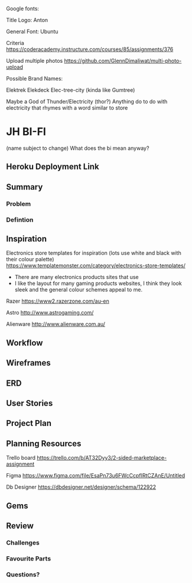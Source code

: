 Google fonts:

Title Logo:
Anton

General Font:
Ubuntu

Criteria
https://coderacademy.instructure.com/courses/85/assignments/376

Upload multiple photos
https://github.com/GlennDimaliwat/multi-photo-upload

Possible Brand Names:

Elektrek
Elekdeck
Elec-tree-city (kinda like Gumtree)

Maybe a God of Thunder/Electricity (thor?)
Anything do to do with electricity that rhymes with a word similar to store

# JH BI-FI
(name subject to change)
What does the bi mean anyway?


## Heroku Deployment Link

## Summary
### Problem

### Defintion




## Inspiration
Electronics store templates for inspiration (lots use white and black with their colour palette)
https://www.templatemonster.com/category/electronics-store-templates/

- There are many electronics products sites that use 
- I like the layout for many gaming products websites, I think they look sleek and the general colour schemes appeal to me.

Razer
https://www2.razerzone.com/au-en

Astro
http://www.astrogaming.com/

Alienware
http://www.alienware.com.au/

## Workflow

## Wireframes

## ERD

## User Stories

## Project Plan

## Planning Resources
Trello board
https://trello.com/b/AT32Dyy3/2-sided-marketplace-assignment

Figma
https://www.figma.com/file/EsaPn73u6FWcCcpfIRtCZAnE/Untitled

Db Designer
https://dbdesigner.net/designer/schema/122922

## Gems


## Review
### Challenges

### Favourite Parts



### Questions?


